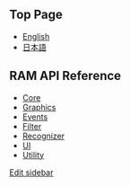 ## Top Page

- [English]()
- [日本語]()


## RAM API Reference

- [Core]()
- [Graphics]()
- [Events]()
- [Filter]()
- [Recognizer]()
- [UI]()
- [Utility]()

[Edit sidebar](https://github.com/YCAMInterlab/RAMDanceToolkit/wiki/_Sidebar/_edit)
